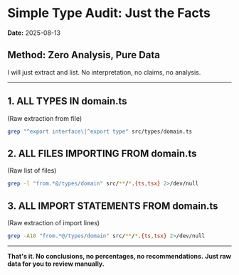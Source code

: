 # Simple Type Audit: Just the Facts
**Date:** 2025-08-13

## Method: Zero Analysis, Pure Data

I will just extract and list. No interpretation, no claims, no analysis.

---

## 1. ALL TYPES IN domain.ts
(Raw extraction from file)

```bash
grep "^export interface\|^export type" src/types/domain.ts
```

## 2. ALL FILES IMPORTING FROM domain.ts  
(Raw list of files)

```bash
grep -l "from.*@/types/domain" src/**/*.{ts,tsx} 2>/dev/null
```

## 3. ALL IMPORT STATEMENTS FROM domain.ts
(Raw extraction of import lines)

```bash
grep -A10 "from.*@/types/domain" src/**/*.{ts,tsx} 2>/dev/null
```

---

**That's it. No conclusions, no percentages, no recommendations.**
**Just raw data for you to review manually.**